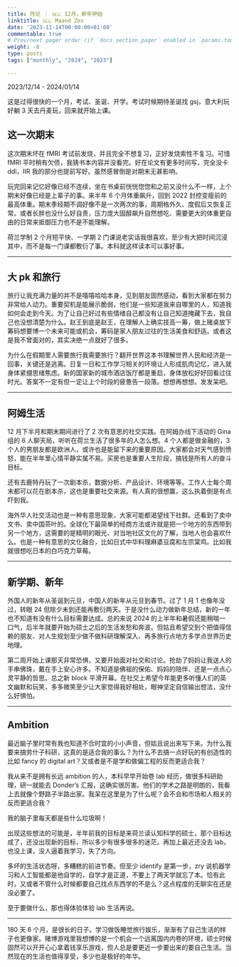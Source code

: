 ```yaml
---
title: 月记 ｜ 🇳🇱 12月，新年伊始
linktitle: 🇳🇱 Maand Zes
date: '2023-11-14T00:00:00+01:00'
commentable: true
# Prev/next pager order (if `docs_section_pager` enabled in `params.toml`)
weight: -8
type: posts
tags: ["monthly", "2024", "2023"]

---
```


2023/12/14 - 2024/01/14

这是过得很快的一个月，考试、圣诞、开学。考试时候期待圣诞找 gsj，意大利玩好躺 3 天去丹麦玩，回来就开始上课。

<!--more-->

## 这一次期末

这次期末坏在 fMRI 考试前发烧，并且完全不想复习，正好发烧索性不复习。可惜 fMRI 平时稍有欠债，我猜书本内容并没看完。好在论文有更多时间写，完全没卡 ddl，IIR 我的部分也提前写好。虽然感冒倒是对期末无甚影响。

玩完回来记忆好像已经不连续，坐在书桌前恍恍惚惚和之前又没什么不一样，上个期末好像已经是上辈子的事。来半年 6 个月体重飙升，回到 2022 封控变瘦前的最高体重。期末季经期不调好像不是一次两次的事，周期格外久、度假后又恢复正常。或者长胖也没什么好自责，压力庞大固醇飙升自然想吃、需要更大的体重更自由的日常来抵御压力也不是不能理解。

荷兰学制 2 个月短平快、一学期 2 门课说老实话我很喜欢，至少有大把时间沉浸其中，而不是每一门课都敷衍了事。本科就这样读本可以事好事。

---

## 大 pk 和旅行

旅行让我充满力量的并不是嘻嘻哈哈本身，见到朋友固然感动，看到大家都在努力非常给人动力。重要契机是能展示脆弱，他们是一些知道我来自哪里的人，知道我如何会走到今天。为了让自己好过有些情绪自己都没有让自己知道掩藏下去，我自己也没想清楚为什么。赵王到底是赵王，在理解人上确实技高一筹，做上赌桌放下筹码想要博一个未来可能或机会，筹码是家人朋友过往的生活美食和舒适。或者这是我不曾面对的，其实决绝一点就好了很多。

为什么在假期里人需要旅行我需要旅行？翻开世界这本书理解世界人民和经济是一回事，关键还是逃离。日复一日和工作学习相关的环境让人形成肌肉记忆，进入就身体紧绷思绪焦虑。新的国家新的城市酒店饭厅都是重启，身体放松好好回看过往时光。答案不一定有但一定让上个时段的疲惫告一段落。想想再想想。发发呆吧。

---

## 阿姆生活

12 月下半月和期末期间进行了 2 次有意思的社交实践。在阿姆办线下活动的 Gina 组的 6 人聊天局，听听在荷兰生活了很多年的人怎么想。4 个人都是做金融的，3 个人的男朋友都是欧洲人，或许也是能留下来的重要原因。大家都会对天气感到愤怒，能在半年里心情平静实属不易。买房也是重要人生阶段，搞钱是所有人的奋斗目标。

还有去鹿特丹玩了一次剧本杀，数据分析、产品设计、环境等等。工作人士每个周末都可以花在剧本杀，这也是重要社交来源。有人真的很想赢，这么执着倒是有点吓到我。

海外华人社交活动也是一种有意思现象，大家可能都渴望线下社群。还看到了卖中文书、卖中国茶叶的。全球化下最简单的经商方法或许就是把一个地方的东西带到另一个地方，这需要的是精明的眼光、对当地社区文化的了解，当地人也会喜欢什么。也是一种有意思的文化融合，比如日式中华料理麻婆豆腐和左宗棠鸡。比如我就很想吃日本的白巧克力草莓。

---

## 新学期、新年

外国人的新年从圣诞到元旦，中国人的新年从元旦到春节。过了 1 月 1 也像年没过，转眼 24 但除夕未到还能再敷衍两天。于是没什么动力做新年总结，新的一年也不知道有没有什么目标需要达成。总的来说 2024 的上半年和暑假还能稍喘一口气，后半年就要开始为硕士之后的生活发愁和奔波。但姑且希望交到个把值得信赖的朋友、对人生规划至少做不做科研理解深入、再多旅行点地方多学点世界历史地理。

第二周开始上课那天非常恐惧，又要开始面对社交和讨论。抢劫了妈妈让我送人的手串佛珠，戴在手上安心许多。不知道是佛祖的保佑、妈妈的陪伴、还是一点点心灵平静的哲思。总之新 block 平滑开幕。在社交上希望今年能更多听懂人们的英文幽默和玩笑，多多微笑至少让大家觉得我好相处，眼神坚定自信输出想法，没什么好惧怕。

---

## Ambition

最近脑子里时常有我也知道不合时宜的小小声音，但姑且说出来写下来。为什么我要来搞劳什子科研，这真的是适合我的事么？为什么不去搞一点好玩的有创造性的比如 fancy 的 digital art？又或者是不是学和做偏工程的反而更适合我？

我从来不是拥有长远 ambition 的人，本科早早开始卷 lab 经历，做很多科研助理，研一就能去 Donder’s 汇报，这确实很厉害。他们的学术之路是明朗的，我看上去就像个野路子半路出家。我呆在这里是为了什么呢？会不会和市场和人相关的反而更适合我？

我的脑子里每天都是些什么垃圾啊！

出现这些想法的可能是，半年前我的目标是来荷兰读认知科学的硕士，那个目标达成了，还没出现新的目标，所以多少有很多很多的迷茫。再加上最近还没去 lab，也没上课，没人逼着我学习，失了方向。

多坏的生活状态呀，多糟糕的前进节奏。但至少 identify 是第一步，zry 说机器学习和人工智能都是他自学的，自学才是正道，不要上了两天学就忘了本。恰有此时，又或者不管什么时候都要自己找点东西学的不是么？这点程度的无聊实在还是没必要了。

至于要做什么，那也得体验体验 lab 生活再说。

---

180 天 6 个月，是很长的日子。学习做饭睡觉旅行娱乐，渐渐有了自己生活的样子也更像家。赌博游戏里我想博的是一个机会一个远离国内内卷的环境，硕士时候固然可以开开心心拿着钱享乐游戏，但人总是要更近一步要出来的要自己生活。当然现在的生活也值得享受，多少也是极好的年华。